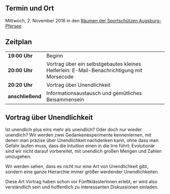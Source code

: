 ## Termin und Ort
Mittwoch, 2. November 2016 in den [Räumen der Sportschützen Augsburg-Pfersee](/Treffen/Treffpunkt/)

## Zeitplan
|||
|-|-|
|__19:00 Uhr__|Beginn|
|__20:00 Uhr__|Vortrag über ein selbstgebautes kleines Helferlein: E-Mail-Benachrichtigung mit Morsecode|
|__20:20 Uhr__|Vortrag über Unendlichkeit|
|__anschließend__|Informationsaustausch und gemütliches Beisammensein|

## Vortrag über Unendlichkeit

Ist unendlich plus eins mehr als unendlich? Oder doch nur wieder
unendlich? Wir werden zwei Gedankenexperimente kennenlernen, mit denen
man präzise über Unendlichkeit nachdenken kann, ohne dass man Gefahr
laufen muss, dass die Intuition einen in die Irre führt: Evolutionär
sind wir nicht darauf vorbereitet, mit unendlich großen Mengen und
Zahlen umzugehen.

Wir werden sehen, dass es nicht nur eine Art von Unendlichkeit gibt,
sondern eine ganze Hierarchie immer größer werdender Unendlichkeiten.

Diese Art Vortrag haben schon vor FünftklässlerInnen erlebt, er wird also
verständlich sein und hoffentlich zu interessanten Diskussionen
einladen.
